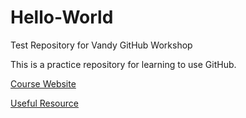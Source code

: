 # Hello-World
Test Repository for Vandy GitHub Workshop

This is a practice repository for learning to use GitHub.

[Course Website](http://ramona2020.github.io/learning-github/)

[Useful Resource](http://hybridpedagogy.org/push-pull-fork-github-for-academics/)
